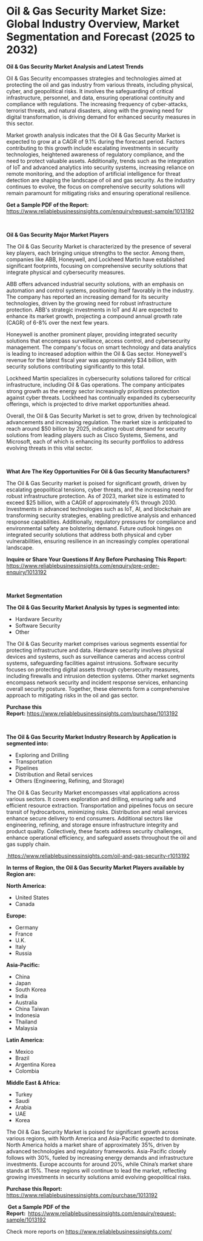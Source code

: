 <p><h1>Oil & Gas Security Market Size: Global Industry Overview, Market Segmentation and Forecast (2025 to 2032)</h1></p><p><strong>Oil & Gas Security Market Analysis and Latest Trends</strong></p>
<p><p>Oil & Gas Security encompasses strategies and technologies aimed at protecting the oil and gas industry from various threats, including physical, cyber, and geopolitical risks. It involves the safeguarding of critical infrastructure, personnel, and data, ensuring operational continuity and compliance with regulations. The increasing frequency of cyber-attacks, terrorist threats, and natural disasters, along with the growing need for digital transformation, is driving demand for enhanced security measures in this sector.</p><p>Market growth analysis indicates that the Oil & Gas Security Market is expected to grow at a CAGR of 9.1% during the forecast period. Factors contributing to this growth include escalating investments in security technologies, heightened awareness of regulatory compliance, and the need to protect valuable assets. Additionally, trends such as the integration of IoT and advanced analytics into security systems, increasing reliance on remote monitoring, and the adoption of artificial intelligence for threat detection are shaping the landscape of oil and gas security. As the industry continues to evolve, the focus on comprehensive security solutions will remain paramount for mitigating risks and ensuring operational resilience.</p></p>
<p><strong>Get a Sample PDF of the Report:&nbsp;</strong> <a href="https://www.reliablebusinessinsights.com/enquiry/request-sample/1013192?utm_campaign=2247&utm_medium=2&utm_source=Github&utm_content=ia&utm_term=05032025&utm_id=oil-gas-security">https://www.reliablebusinessinsights.com/enquiry/request-sample/1013192</a></p>
<p>&nbsp;</p>
<p><strong>Oil & Gas Security Major Market Players</strong></p>
<p><p>The Oil & Gas Security Market is characterized by the presence of several key players, each bringing unique strengths to the sector. Among them, companies like ABB, Honeywell, and Lockheed Martin have established significant footprints, focusing on comprehensive security solutions that integrate physical and cybersecurity measures.</p><p>ABB offers advanced industrial security solutions, with an emphasis on automation and control systems, positioning itself favorably in the industry. The company has reported an increasing demand for its security technologies, driven by the growing need for robust infrastructure protection. ABB's strategic investments in IoT and AI are expected to enhance its market growth, projecting a compound annual growth rate (CAGR) of 6-8% over the next few years.</p><p>Honeywell is another prominent player, providing integrated security solutions that encompass surveillance, access control, and cybersecurity management. The company's focus on smart technology and data analytics is leading to increased adoption within the Oil & Gas sector. Honeywell's revenue for the latest fiscal year was approximately $34 billion, with security solutions contributing significantly to this total.</p><p>Lockheed Martin specializes in cybersecurity solutions tailored for critical infrastructure, including Oil & Gas operations. The company anticipates strong growth as the energy sector increasingly prioritizes protection against cyber threats. Lockheed has continually expanded its cybersecurity offerings, which is projected to drive market opportunities ahead.</p><p>Overall, the Oil & Gas Security Market is set to grow, driven by technological advancements and increasing regulation. The market size is anticipated to reach around $50 billion by 2025, indicating robust demand for security solutions from leading players such as Cisco Systems, Siemens, and Microsoft, each of which is enhancing its security portfolios to address evolving threats in this vital sector.</p></p>
<p>&nbsp;</p>
<p><strong>What Are The Key Opportunities For Oil & Gas Security Manufacturers?</strong></p>
<p><p>The Oil & Gas Security market is poised for significant growth, driven by escalating geopolitical tensions, cyber threats, and the increasing need for robust infrastructure protection. As of 2023, market size is estimated to exceed $25 billion, with a CAGR of approximately 6% through 2030. Investments in advanced technologies such as IoT, AI, and blockchain are transforming security strategies, enabling predictive analysis and enhanced response capabilities. Additionally, regulatory pressures for compliance and environmental safety are bolstering demand. Future outlook hinges on integrated security solutions that address both physical and cyber vulnerabilities, ensuring resilience in an increasingly complex operational landscape.</p></p>
<p><strong>Inquire or Share Your Questions If Any Before Purchasing This Report:</strong> <a href="https://www.reliablebusinessinsights.com/enquiry/pre-order-enquiry/1013192?utm_campaign=2247&utm_medium=2&utm_source=Github&utm_content=ia&utm_term=05032025&utm_id=oil-gas-security">https://www.reliablebusinessinsights.com/enquiry/pre-order-enquiry/1013192</a></p>
<p>&nbsp;</p>
<p><strong>Market Segmentation</strong></p>
<p><strong>The Oil & Gas Security Market Analysis by types is segmented into:</strong></p>
<p><ul><li>Hardware Security</li><li>Software Security</li><li>Other</li></ul></p>
<p><p>The Oil & Gas Security market comprises various segments essential for protecting infrastructure and data. Hardware security involves physical devices and systems, such as surveillance cameras and access control systems, safeguarding facilities against intrusions. Software security focuses on protecting digital assets through cybersecurity measures, including firewalls and intrusion detection systems. Other market segments encompass network security and incident response services, enhancing overall security posture. Together, these elements form a comprehensive approach to mitigating risks in the oil and gas sector.</p></p>
<p><strong>Purchase this Report:&nbsp;</strong><a href="https://www.reliablebusinessinsights.com/purchase/1013192?utm_campaign=2247&utm_medium=2&utm_source=Github&utm_content=ia&utm_term=05032025&utm_id=oil-gas-security">https://www.reliablebusinessinsights.com/purchase/1013192</a></p>
<p>&nbsp;</p>
<p><strong>The Oil & Gas Security Market Industry Research by Application is segmented into:</strong></p>
<p><ul><li>Exploring and Drilling</li><li>Transportation</li><li>Pipelines</li><li>Distribution and Retail services</li><li>Others (Engineering, Refining, and Storage)</li></ul></p>
<p><p>The Oil & Gas Security Market encompasses vital applications across various sectors. It covers exploration and drilling, ensuring safe and efficient resource extraction. Transportation and pipelines focus on secure transit of hydrocarbons, minimizing risks. Distribution and retail services enhance secure delivery to end consumers. Additional sectors like engineering, refining, and storage ensure infrastructure integrity and product quality. Collectively, these facets address security challenges, enhance operational efficiency, and safeguard assets throughout the oil and gas supply chain.</p></p>
<p><a href="https://www.reliablebusinessinsights.com/oil-and-gas-security-r1013192?utm_campaign=2247&utm_medium=2&utm_source=Github&utm_content=ia&utm_term=05032025&utm_id=oil-gas-security">&nbsp;https://www.reliablebusinessinsights.com/oil-and-gas-security-r1013192</a></p>
<p><strong>In terms of Region, the Oil & Gas Security Market Players available by Region are:</strong></p>
<p>
    <p> <strong> North America: </strong>
        <ul>
            <li>United States</li>
            <li>Canada</li>
        </ul>
        </p> 
    <p> <strong> Europe: </strong>
        <ul>
            <li>Germany</li>
            <li>France</li>
            <li>U.K.</li>
            <li>Italy</li>
            <li>Russia</li>
        </ul>
        </p> 
    <p> <strong> Asia-Pacific: </strong>
        <ul>
            <li>China</li>
            <li>Japan</li>
            <li>South Korea</li>
            <li>India</li>
            <li>Australia</li>
            <li>China Taiwan</li>
            <li>Indonesia</li>
            <li>Thailand</li>
            <li>Malaysia</li>
        </ul>
        </p> 
    <p> <strong> Latin America: </strong>
        <ul>
            <li>Mexico</li>
            <li>Brazil</li>
            <li>Argentina Korea</li>
            <li>Colombia</li>
        </ul>
        </p> 
    <p> <strong> Middle East & Africa: </strong>
        <ul>
            <li>Turkey</li>
            <li>Saudi</li>
            <li>Arabia</li>
            <li>UAE</li>
            <li>Korea</li>
        </ul>
    </p>
    </p>
<p><p>The Oil & Gas Security Market is poised for significant growth across various regions, with North America and Asia-Pacific expected to dominate. North America holds a market share of approximately 35%, driven by advanced technologies and regulatory frameworks. Asia-Pacific closely follows with 30%, fueled by increasing energy demands and infrastructure investments. Europe accounts for around 20%, while China’s market share stands at 15%. These regions will continue to lead the market, reflecting growing investments in security solutions amid evolving geopolitical risks.</p></p>
<p><strong>Purchase this Report: </strong><a href="https://www.reliablebusinessinsights.com/purchase/1013192?utm_campaign=2247&utm_medium=2&utm_source=Github&utm_content=ia&utm_term=05032025&utm_id=oil-gas-security">https://www.reliablebusinessinsights.com/purchase/1013192</a></p>
<p>&nbsp;<strong>Get a Sample PDF of the Report:&nbsp;&nbsp;</strong><a href="https://www.reliablebusinessinsights.com/enquiry/request-sample/1013192?utm_campaign=2247&utm_medium=2&utm_source=Github&utm_content=ia&utm_term=05032025&utm_id=oil-gas-security">https://www.reliablebusinessinsights.com/enquiry/request-sample/1013192</a></p>
<p><strong></strong></p>
<p>Check more reports on <a href="https://www.reliablebusinessinsights.com/?utm_campaign=2247&utm_medium=2&utm_source=Github&utm_content=ia&utm_term=05032025&utm_id=oil-gas-security">https://www.reliablebusinessinsights.com/</a></p>